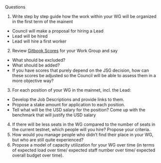 Questions 

1. Write step by step guide how the work within your WG will be organized in the first term of the mainent 
- Council will make a proposal for hiring a Lead
- Lead will be hired
- Lead will hire a first worker
2. Review [Gitbook Scores](https://joystream.gitbook.io/testnet-workspace/testnet/council-period-scoring/general-working-group-score) for your Work Group and say 
- What should be excluded? 
- What should be added? 
- If you have scores that purely depend on the JSG decision, how can these scores be adjusted so the Council will be able to assess them in a more objective way?  
3. For each position of your WG in the mainnet, incl. the Lead: 
- Develop the Job Descriptions and provide links to them.
- Propose a stake amount for application to each position. 
- Tell what will be the USD salary for the position? Come up with the benchmark that will justify the USD salary
4. If there will be less seats in the WG compared to the number of seats in the current testnet, which people will you hire? Propose your criteria.
5. How would you manage people who didn’t find their place in your WG, but who are still quite experienced? 
6. Propose a model of capacity utilization for your WG over time (in terms of expected load over time/ expected staff number over time/ expected overall budget over time).
